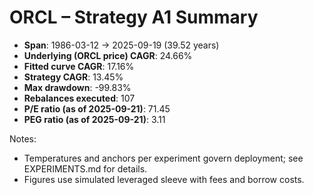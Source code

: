 # ORCL – Strategy A1 Summary

- **Span**: 1986-03-12 → 2025-09-19 (39.52 years)
- **Underlying (ORCL price) CAGR**: 24.66%
- **Fitted curve CAGR**: 17.16%
- **Strategy CAGR**: 13.45%
- **Max drawdown**: -99.83%
- **Rebalances executed**: 107
- **P/E ratio (as of 2025-09-21)**: 71.45
- **PEG ratio (as of 2025-09-21)**: 3.11

Notes:

- Temperatures and anchors per experiment govern deployment; see EXPERIMENTS.md for details.
- Figures use simulated leveraged sleeve with fees and borrow costs.

